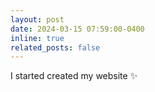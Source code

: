 ```yaml
---
layout: post
date: 2024-03-15 07:59:00-0400
inline: true
related_posts: false
---
```


I started created my website :sparkles: 
